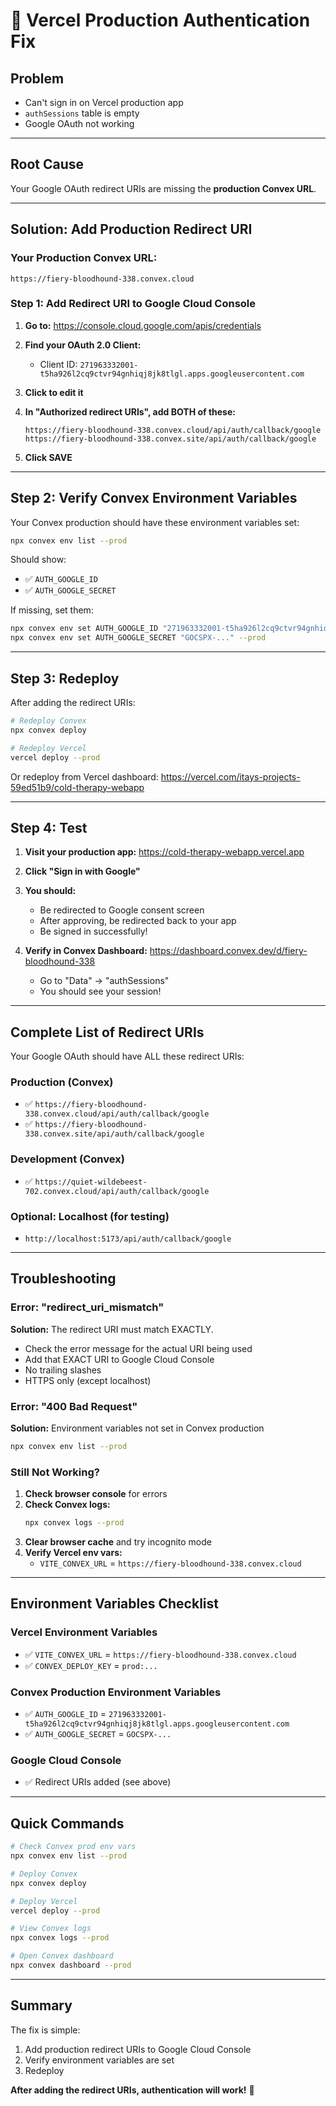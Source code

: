 # 🔧 Vercel Production Authentication Fix

## Problem
- Can't sign in on Vercel production app
- `authSessions` table is empty
- Google OAuth not working

---

## Root Cause

Your Google OAuth redirect URIs are missing the **production Convex URL**.

---

## Solution: Add Production Redirect URI

### **Your Production Convex URL:**
```
https://fiery-bloodhound-338.convex.cloud
```

### **Step 1: Add Redirect URI to Google Cloud Console**

1. **Go to:** https://console.cloud.google.com/apis/credentials

2. **Find your OAuth 2.0 Client:**
   - Client ID: `271963332001-t5ha926l2cq9ctvr94gnhiqj8jk8tlgl.apps.googleusercontent.com`

3. **Click to edit it**

4. **In "Authorized redirect URIs", add BOTH of these:**
   ```
   https://fiery-bloodhound-338.convex.cloud/api/auth/callback/google
   https://fiery-bloodhound-338.convex.site/api/auth/callback/google
   ```

5. **Click SAVE**

---

## Step 2: Verify Convex Environment Variables

Your Convex production should have these environment variables set:

```bash
npx convex env list --prod
```

Should show:
- ✅ `AUTH_GOOGLE_ID`
- ✅ `AUTH_GOOGLE_SECRET`

If missing, set them:
```bash
npx convex env set AUTH_GOOGLE_ID "271963332001-t5ha926l2cq9ctvr94gnhiqj8jk8tlgl.apps.googleusercontent.com" --prod
npx convex env set AUTH_GOOGLE_SECRET "GOCSPX-..." --prod
```

---

## Step 3: Redeploy

After adding the redirect URIs:

```bash
# Redeploy Convex
npx convex deploy

# Redeploy Vercel
vercel deploy --prod
```

Or redeploy from Vercel dashboard:
https://vercel.com/itays-projects-59ed51b9/cold-therapy-webapp

---

## Step 4: Test

1. **Visit your production app:**
   https://cold-therapy-webapp.vercel.app

2. **Click "Sign in with Google"**

3. **You should:**
   - Be redirected to Google consent screen
   - After approving, be redirected back to your app
   - Be signed in successfully!

4. **Verify in Convex Dashboard:**
   https://dashboard.convex.dev/d/fiery-bloodhound-338
   - Go to "Data" → "authSessions"
   - You should see your session!

---

## Complete List of Redirect URIs

Your Google OAuth should have ALL these redirect URIs:

### **Production (Convex)**
- ✅ `https://fiery-bloodhound-338.convex.cloud/api/auth/callback/google`
- ✅ `https://fiery-bloodhound-338.convex.site/api/auth/callback/google`

### **Development (Convex)**
- ✅ `https://quiet-wildebeest-702.convex.cloud/api/auth/callback/google`

### **Optional: Localhost (for testing)**
- `http://localhost:5173/api/auth/callback/google`

---

## Troubleshooting

### **Error: "redirect_uri_mismatch"**

**Solution:** The redirect URI must match EXACTLY.
- Check the error message for the actual URI being used
- Add that EXACT URI to Google Cloud Console
- No trailing slashes
- HTTPS only (except localhost)

### **Error: "400 Bad Request"**

**Solution:** Environment variables not set in Convex production
```bash
npx convex env list --prod
```

### **Still Not Working?**

1. **Check browser console** for errors
2. **Check Convex logs:**
   ```bash
   npx convex logs --prod
   ```
3. **Clear browser cache** and try incognito mode
4. **Verify Vercel env vars:**
   - `VITE_CONVEX_URL` = `https://fiery-bloodhound-338.convex.cloud`

---

## Environment Variables Checklist

### **Vercel Environment Variables**
- ✅ `VITE_CONVEX_URL` = `https://fiery-bloodhound-338.convex.cloud`
- ✅ `CONVEX_DEPLOY_KEY` = `prod:...`

### **Convex Production Environment Variables**
- ✅ `AUTH_GOOGLE_ID` = `271963332001-t5ha926l2cq9ctvr94gnhiqj8jk8tlgl.apps.googleusercontent.com`
- ✅ `AUTH_GOOGLE_SECRET` = `GOCSPX-...`

### **Google Cloud Console**
- ✅ Redirect URIs added (see above)

---

## Quick Commands

```bash
# Check Convex prod env vars
npx convex env list --prod

# Deploy Convex
npx convex deploy

# Deploy Vercel
vercel deploy --prod

# View Convex logs
npx convex logs --prod

# Open Convex dashboard
npx convex dashboard --prod
```

---

## Summary

The fix is simple:
1. Add production redirect URIs to Google Cloud Console
2. Verify environment variables are set
3. Redeploy

**After adding the redirect URIs, authentication will work!** 🚀

